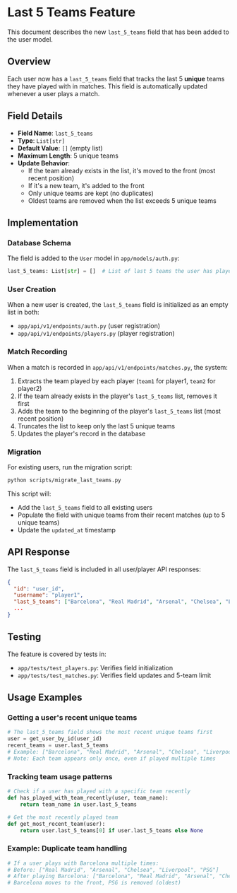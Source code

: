 # Last 5 Teams Feature

This document describes the new `last_5_teams` field that has been added to the user model.

## Overview

Each user now has a `last_5_teams` field that tracks the last 5 **unique** teams they have played with in matches. This field is automatically updated whenever a user plays a match.

## Field Details

- **Field Name**: `last_5_teams`
- **Type**: `List[str]`
- **Default Value**: `[]` (empty list)
- **Maximum Length**: 5 unique teams
- **Update Behavior**: 
  - If the team already exists in the list, it's moved to the front (most recent position)
  - If it's a new team, it's added to the front
  - Only unique teams are kept (no duplicates)
  - Oldest teams are removed when the list exceeds 5 unique teams

## Implementation

### Database Schema
The field is added to the `User` model in `app/models/auth.py`:

```python
last_5_teams: List[str] = []  # List of last 5 teams the user has played with
```

### User Creation
When a new user is created, the `last_5_teams` field is initialized as an empty list in both:
- `app/api/v1/endpoints/auth.py` (user registration)
- `app/api/v1/endpoints/players.py` (player registration)

### Match Recording
When a match is recorded in `app/api/v1/endpoints/matches.py`, the system:
1. Extracts the team played by each player (`team1` for player1, `team2` for player2)
2. If the team already exists in the player's `last_5_teams` list, removes it first
3. Adds the team to the beginning of the player's `last_5_teams` list (most recent position)
4. Truncates the list to keep only the last 5 unique teams
5. Updates the player's record in the database

### Migration
For existing users, run the migration script:

```bash
python scripts/migrate_last_teams.py
```

This script will:
- Add the `last_5_teams` field to all existing users
- Populate the field with unique teams from their recent matches (up to 5 unique teams)
- Update the `updated_at` timestamp

## API Response

The `last_5_teams` field is included in all user/player API responses:

```json
{
  "id": "user_id",
  "username": "player1",
  "last_5_teams": ["Barcelona", "Real Madrid", "Arsenal", "Chelsea", "Liverpool"],
  ...
}
```

## Testing

The feature is covered by tests in:
- `app/tests/test_players.py`: Verifies field initialization
- `app/tests/test_matches.py`: Verifies field updates and 5-team limit

## Usage Examples

### Getting a user's recent unique teams
```python
# The last_5_teams field shows the most recent unique teams first
user = get_user_by_id(user_id)
recent_teams = user.last_5_teams
# Example: ["Barcelona", "Real Madrid", "Arsenal", "Chelsea", "Liverpool"]
# Note: Each team appears only once, even if played multiple times
```

### Tracking team usage patterns
```python
# Check if a user has played with a specific team recently
def has_played_with_team_recently(user, team_name):
    return team_name in user.last_5_teams

# Get the most recently played team
def get_most_recent_team(user):
    return user.last_5_teams[0] if user.last_5_teams else None
```

### Example: Duplicate team handling
```python
# If a user plays with Barcelona multiple times:
# Before: ["Real Madrid", "Arsenal", "Chelsea", "Liverpool", "PSG"]
# After playing Barcelona: ["Barcelona", "Real Madrid", "Arsenal", "Chelsea", "Liverpool"]
# Barcelona moves to the front, PSG is removed (oldest)
```
